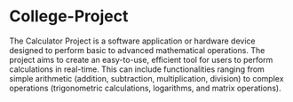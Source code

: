 # College-Project

The Calculator Project is a software application or hardware device designed to perform basic to advanced mathematical operations. The project aims to create an easy-to-use, efficient tool for users to perform calculations in real-time. This can include functionalities ranging from simple arithmetic (addition, subtraction, multiplication, division) to complex operations (trigonometric calculations, logarithms, and matrix operations).
